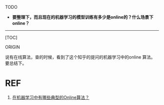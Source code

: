 TODO


  * **要整理下，而且现在的机器学习的模型训练有多少是online的？什么场景下 online？**

* * *

[TOC]

ORIGIN

说有在线算法，查的时候，看到了这个知乎的提问的机器学习中的online 算法。要总结下。





















# REF

1. [在机器学习中有哪些典型的Online算法？](https://www.zhihu.com/question/28025036)